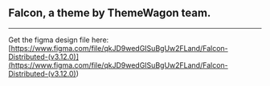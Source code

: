 ## Falcon, a theme by ThemeWagon team.

---

Get the figma design file here:
[https://www.figma.com/file/qkJD9wedGISuBgUw2FLand/Falcon-Distributed-(v3.12.0)](<https://www.figma.com/file/qkJD9wedGISuBgUw2FLand/Falcon-Distributed-(v3.12.0)>)
